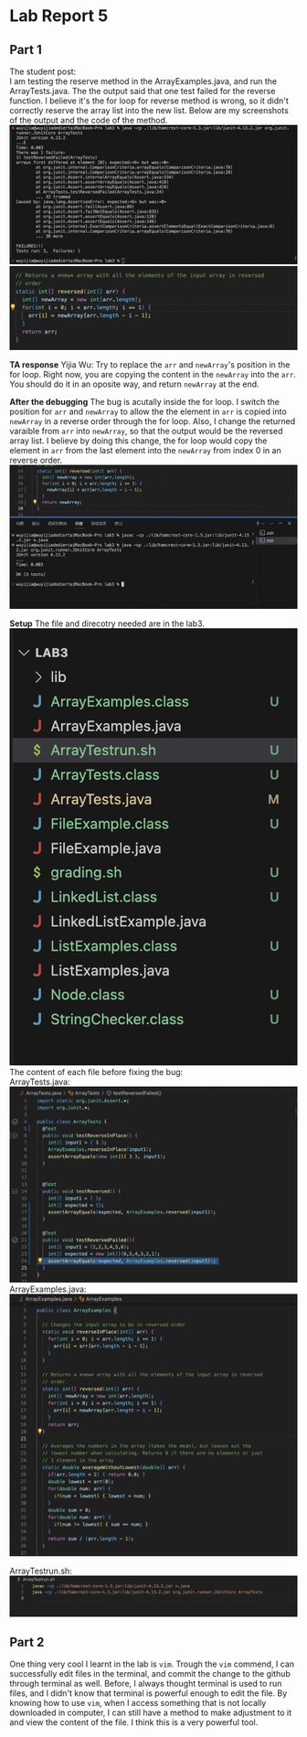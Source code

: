 # Lab Report 5

## Part 1 
The student post: <br>
I am testing the reserve method in the ArrayExamples.java, and run the ArrayTests.java. The the output said that one test failed for the reverse function. I believe it's the for loop for reverse method is wrong, so it didn't correctly reserve the array list into the new list. Below are my screenshots of the output and the code of the method. <br>
![image](Labreport5_1.1.png)<br>
![image](Labreport5_1.2.png)<br>

**TA response**
Yijia Wu: Try to replace the `arr` and `newArray`'s position in the for loop. Right now, you are copying the content in the `newArray` into the `arr`. You should do it in an oposite way, and return `newArray` at the end. 

**After the debugging**
The bug is acutally inside the for loop. I switch the position for `arr` and `newArray` to allow the the element in `arr` is copied into `newArray` in a reverse order through the for loop. Also, I change the returned varaible from `arr` into `newArray`, so that the output would be the reversed array list. I believe by doing this change, the for loop would copy the element in `arr` from the last element into the `newArray` from index 0 in an reverse order. 
![image](Labreport5_1.3.png)<br>

**Setup**
The file and direcotry needed are in the lab3.<br>
![image](Labreport5_1.4.png)<br>
The content of each file before fixing the bug:<br>
ArrayTests.java:<br>
![image](Labreport5_1.5.png)<br>
ArrayExamples.java:<br>
![image](Labreport5_1.6.png)<br>

ArrayTestrun.sh:<br>
![image](Labreport5_1.7.png)<br>

## Part 2 
One thing very cool I learnt in the lab is `vim`. Trough the `vim` commend, I can successfully edit files in the terminal, and commit the change to the github through terminal as well. Before, I always thought terminal is used to run files, and I didn't know that terminal is powerful enough to edit the file. By knowing how to use `vim`, when I access something that is not locally downloaded in computer, I can still have a method to make adjustment to it and view the content of the file. I think this is a very powerful tool. 


